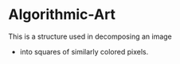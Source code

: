 # Algorithmic-Art

This is a structure used in decomposing an image
 * into squares of similarly colored pixels.
